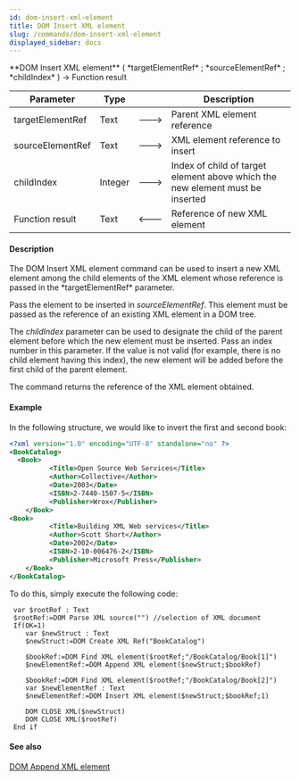 ```yaml
---
id: dom-insert-xml-element
title: DOM Insert XML element
slug: /commands/dom-insert-xml-element
displayed_sidebar: docs
---
```


<!--REF #_command_.DOM Insert XML element.Syntax-->**DOM Insert XML element** ( *targetElementRef* ; *sourceElementRef* ; *childIndex* ) -> Function result<!-- END REF-->
<!--REF #_command_.DOM Insert XML element.Params-->
| Parameter | Type |  | Description |
| --- | --- | --- | --- |
| targetElementRef | Text | &#x1F852; | Parent XML element reference |
| sourceElementRef | Text | &#x1F852; | XML element reference to insert |
| childIndex | Integer | &#x1F852; | Index of child of target element above which the new element must be inserted |
| Function result | Text | &#x1F850; | Reference of new XML element |

<!-- END REF-->

#### Description 

<!--REF #_command_.DOM Insert XML element.Summary-->The DOM Insert XML element command can be used to insert a new XML element among the child elements of the XML element whose reference is passed in the *targetElementRef* parameter.<!-- END REF--> 

Pass the element to be inserted in *sourceElementRef*. This element must be passed as the reference of an existing XML element in a DOM tree. 

The *childIndex* parameter can be used to designate the child of the parent element before which the new element must be inserted. Pass an index number in this parameter. If the value is not valid (for example, there is no child element having this index), the new element will be added before the first child of the parent element. 

The command returns the reference of the XML element obtained.

#### Example 

In the following structure, we would like to invert the first and second book:

```XML
<?xml version="1.0" encoding="UTF-8" standalone="no" ?>
<BookCatalog>
  <Book>
          <Title>Open Source Web Services</Title>
          <Author>Collective</Author>
          <Date>2003</Date>
          <ISBN>2-7440-1507-5</ISBN>
          <Publisher>Wrox</Publisher>
    </Book>
<Book>
          <Title>Building XML Web services</Title>
          <Author>Scott Short</Author>
          <Date>2002</Date>
          <ISBN>2-10-006476-2</ISBN>
          <Publisher>Microsoft Press</Publisher>
    </Book>
</BookCatalog> 
```

To do this, simply execute the following code:

```4d
 var $rootRef : Text
 $rootRef:=DOM Parse XML source("") //selection of XML document
 If(OK=1)
    var $newStruct : Text
    $newStruct:=DOM Create XML Ref("BookCatalog")
 
    $bookRef:=DOM Find XML element($rootRef;"/BookCatalog/Book[1]")
    $newElementRef:=DOM Append XML element($newStruct;$bookRef)
 
    $bookRef:=DOM Find XML element($rootRef;"/BookCatalog/Book[2]")
    var $newElementRef : Text
    $newElementRef:=DOM Insert XML element($newStruct;$bookRef;1)
 
    DOM CLOSE XML($newStruct)
    DOM CLOSE XML($rootRef)
 End if
```

#### See also 

[DOM Append XML element](dom-append-xml-element.md)  